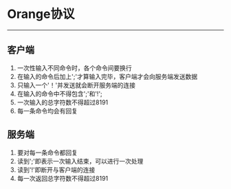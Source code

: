 # Orange协议
---  
## 客户端
1. 一次性输入不同命令时，各个命令间要换行
2. 在输入的命令后加上';'才算输入完毕，客户端才会向服务端发送数据
3. 只输入一个'！'并发送就会断开服务端的连接
4. 在输入的命令中不得包含';'和'!';
5. 一次输入的总字符数不得超过8191
6. 每一条命令均会有回复  

## 服务端
1. 要对每一条命令都回复
2. 读到';'即表示一次输入结束，可以进行一次处理
3. 读到'!'即断开与客户端的连接
4. 每一次返回总字符数不得超过8191

